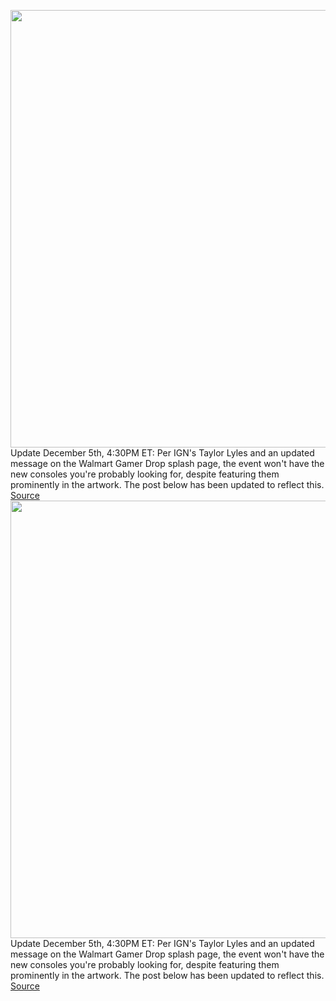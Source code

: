 <img src='https://cdn.vox-cdn.com/thumbor/2l69geTmKQS9QwdWe7P-F_IMr1k=/0x0:672x495/1200x800/filters:focal(283x195:389x301)/cdn.vox-cdn.com/uploads/chorus_image/image/70224898/k2__dd3aea10_166c_434f_9b7f_7b3287ed4b4e.v1.0.jpg' width='700px' /><br/>
Update December 5th, 4:30PM ET: Per IGN's Taylor Lyles and an updated message on the Walmart Gamer Drop splash page, the event won't have the new consoles you're probably looking for, despite featuring them prominently in the artwork. The post below has been updated to reflect this.
<a href='https://www.theverge.com/2021/12/3/22816004/ps5-xbox-series-x-switch-walmart-gamer-drop-restock'> Source <a/><img src='https://cdn.vox-cdn.com/thumbor/2l69geTmKQS9QwdWe7P-F_IMr1k=/0x0:672x495/1200x800/filters:focal(283x195:389x301)/cdn.vox-cdn.com/uploads/chorus_image/image/70224898/k2__dd3aea10_166c_434f_9b7f_7b3287ed4b4e.v1.0.jpg' width='700px' /><br/>
Update December 5th, 4:30PM ET: Per IGN's Taylor Lyles and an updated message on the Walmart Gamer Drop splash page, the event won't have the new consoles you're probably looking for, despite featuring them prominently in the artwork. The post below has been updated to reflect this.
<a href='https://www.theverge.com/2021/12/3/22816004/ps5-xbox-series-x-switch-walmart-gamer-drop-restock'> Source <a/>